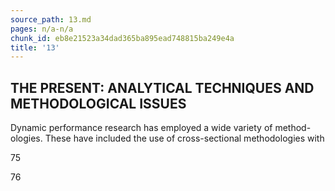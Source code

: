 ```yaml
---
source_path: 13.md
pages: n/a-n/a
chunk_id: eb8e21523a34dad365ba895ead748815ba249e4a
title: '13'
---
```

## THE PRESENT: ANALYTICAL TECHNIQUES AND METHODOLOGICAL ISSUES

Dynamic performance research has employed a wide variety of method- ologies. These have included the use of cross-sectional methodologies with

75

76
